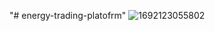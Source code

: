 "# energy-trading-platofrm" 
![1692123055802](https://github.com/user-attachments/assets/2861c052-37c6-4740-b8c4-3344d313423f)
